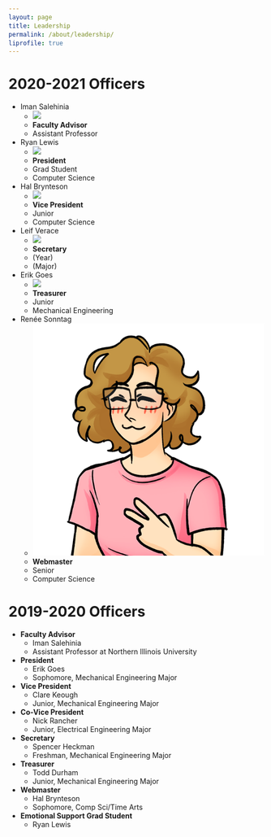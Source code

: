 ```yaml
---
layout: page 
title: Leadership
permalink: /about/leadership/
liprofile: true
---
```

# 2020-2021 Officers
* Iman Salehinia
  * ![](/images/iman.png)
  * **Faculty Advisor**
  * Assistant Professor
* Ryan Lewis
  * ![](/images/ryan.png)
  * **President**
  * Grad Student
  * Computer Science
* Hal Brynteson
  * ![](/images/hal.png)
  * **Vice President**
  * Junior
  * Computer Science
* Leif Verace
  * ![](/images/leif.png)
  * **Secretary**
  * (Year)
  * (Major)
* Erik Goes
  * ![](/images/erik.png)
  * **Treasurer**
  * Junior
  * Mechanical Engineering
* Ren&eacute;e Sonntag
  * ![](/images/renee.png)
  * **Webmaster**
  * Senior
  * Computer Science

# 2019-2020 Officers
* **Faculty Advisor**
  * Iman Salehinia
  * Assistant Professor at Northern Illinois University
* **President**
  * Erik Goes
  * Sophomore, Mechanical Engineering Major
* **Vice President**
  * Clare Keough
  * Junior, Mechanical Engineering Major
* **Co-Vice President**
  * Nick Rancher
  * Junior, Electrical Engineering Major
* **Secretary**
  * Spencer Heckman
  * Freshman, Mechanical Engineering Major
* **Treasurer**
  * Todd Durham 
  * Junior, Mechanical Engineering Major
* **Webmaster**
  * Hal Brynteson 
  * Sophomore, Comp Sci/Time Arts
* **Emotional Support Grad Student**
  * Ryan Lewis
